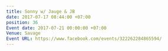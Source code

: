 ```yaml
---
title: Sonny w/ Jauge & JB
date: 2017-07-17 08:44:00 +07:00
position: 36
Event date: 2017-07-21 00:00:00 +07:00
Venue: Savage
Event URL: https://www.facebook.com/events/322262284865594/
---
```


